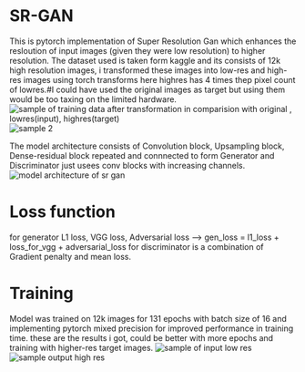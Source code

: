 # SR-GAN
This is pytorch implementation of Super Resolution Gan which enhances the resloution of input images (given they were low resolution) to higher resolution.
The dataset used is taken form kaggle and its consists of 12k high resolution images, i transformed these images into low-res and high-res images using torch transforms
here highres has 4 times thep pixel count of lowres.#I could have used the original images as target but using them would be too taxing on the limited hardware.
![sample of training data after transformation in comparision with original , lowres(input), highres(target)](https://user-images.githubusercontent.com/26987970/265220544-12fc01f0-af86-4aec-a8c3-f84e98f6ca46.png)
![sample 2](https://user-images.githubusercontent.com/26987970/265220587-3a3ea551-104f-4cf1-8feb-96f5d8651696.png)

The model architecture consists of Convolution block, Upsampling block, Dense-residual block repeated and connnected to form Generator and Discriminator just usees conv blocks with increasing channels.
![model architecture of sr gan](https://user-images.githubusercontent.com/26987970/265250594-8495ca2b-95b9-40f0-9846-f9dfa69d9284.png)

# Loss function
for generator L1 loss, VGG loss, Adversarial loss --> gen_loss = l1_loss + loss_for_vgg + adversarial_loss
for discriminator is a combination of Gradient penalty and mean loss.

# Training
Model was trained on 12k images for 131 epochs with batch size of 16 and implementing pytorch mixed precision for improved performance in training time.
these are the results i got, could be better with more epochs and training with higher-res target images.
![sample of input low res](https://user-images.githubusercontent.com/26987970/265220830-f9fd3eb7-9585-4b8f-b9e4-8dca2339261b.png)
![sample output high res](https://user-images.githubusercontent.com/26987970/265220856-2cdb3a20-9077-455d-ab8d-f1f90b1bbeee.png)

